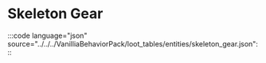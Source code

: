 # Skeleton Gear

:::code language="json" source="../../../VanilliaBehaviorPack/loot_tables/entities/skeleton_gear.json":::
